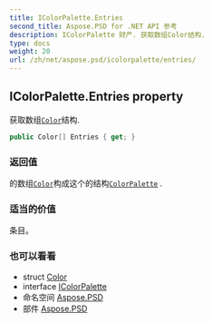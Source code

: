 ```yaml
---
title: IColorPalette.Entries
second_title: Aspose.PSD for .NET API 参考
description: IColorPalette 财产. 获取数组Color结构.
type: docs
weight: 20
url: /zh/net/aspose.psd/icolorpalette/entries/
---
```

## IColorPalette.Entries property

获取数组[`Color`](../../color/)结构.

```csharp
public Color[] Entries { get; }
```

### 返回值

的数组[`Color`](../../color/)构成这个的结构[`ColorPalette`](../../colorpalette/) .

### 适当的价值

条目。

### 也可以看看

* struct [Color](../../color/)
* interface [IColorPalette](../)
* 命名空间 [Aspose.PSD](../../icolorpalette/)
* 部件 [Aspose.PSD](../../../)


